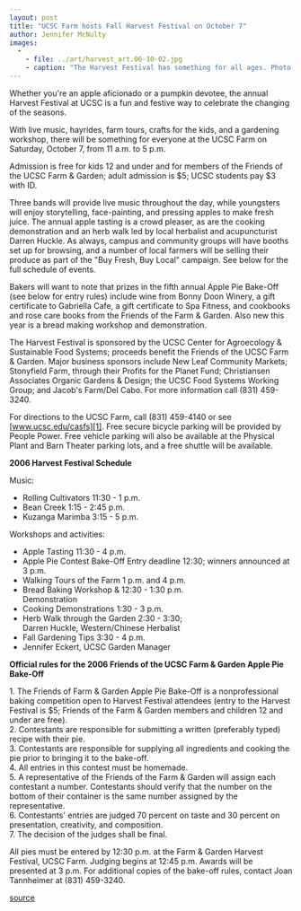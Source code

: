 ```yaml
---
layout: post
title: "UCSC Farm hosts Fall Harvest Festival on October 7"
author: Jennifer McNulty
images:
  -
    - file: ../art/harvest_art.06-10-02.jpg
    - caption: "The Harvest Festival has something for all ages. Photo: Jennifer McNulty"
---
```


Whether you're an apple aficionado or a pumpkin devotee, the annual Harvest Festival at UCSC is a fun and festive way to celebrate the changing of the seasons.

With live music, hayrides, farm tours, crafts for the kids, and a gardening workshop, there will be something for everyone at the UCSC Farm on Saturday, October 7, from 11 a.m. to 5 p.m.

Admission is free for kids 12 and under and for members of the Friends of the UCSC Farm & Garden; adult admission is $5; UCSC students pay $3 with ID.

Three bands will provide live music throughout the day, while youngsters will enjoy storytelling, face-painting, and pressing apples to make fresh juice. The annual apple tasting is a crowd pleaser, as are the cooking demonstration and an herb walk led by local herbalist and acupuncturist Darren Huckle. As always, campus and community groups will have booths set up for browsing, and a number of local farmers will be selling their produce as part of the "Buy Fresh, Buy Local" campaign. See below for the full schedule of events.

Bakers will want to note that prizes in the fifth annual Apple Pie Bake-Off (see below for entry rules) include wine from Bonny Doon Winery, a gift certificate to Gabriella Cafe, a gift certificate to Spa Fitness, and cookbooks and rose care books from the Friends of the Farm & Garden. Also new this year is a bread making workshop and demonstration.

The Harvest Festival is sponsored by the UCSC Center for Agroecology & Sustainable Food Systems; proceeds benefit the Friends of the UCSC Farm & Garden. Major business sponsors include New Leaf Community Markets; Stonyfield Farm, through their Profits for the Planet Fund; Christiansen Associates Organic Gardens & Design; the UCSC Food Systems Working Group; and Jacob's Farm/Del Cabo. For more information call (831) 459-3240.

For directions to the UCSC Farm, call (831) 459-4140 or see [www.ucsc.edu/casfs][1]. Free secure bicycle parking will be provided by People Power. Free vehicle parking will also be available at the Physical Plant and Barn Theater parking lots, and a free shuttle will be available.

**2006 Harvest Festival Schedule**

Music:  
* Rolling Cultivators 11:30 - 1 p.m.  
* Bean Creek 1:15 - 2:45 p.m.  
* Kuzanga Marimba 3:15 - 5 p.m.  
  
Workshops and activities:  
* Apple Tasting 11:30 - 4 p.m.  
* Apple Pie Contest Bake-Off Entry deadline 12:30; winners announced at 3 p.m.  
* Walking Tours of the Farm 1 p.m. and 4 p.m.  
* Bread Baking Workshop & 12:30 - 1:30 p.m.  
Demonstration  
* Cooking Demonstrations 1:30 - 3 p.m.  
* Herb Walk through the Garden 2:30 - 3:30;  
Darren Huckle, Western/Chinese Herbalist  
* Fall Gardening Tips 3:30 - 4 p.m.   
* Jennifer Eckert, UCSC Garden Manager  

**Official rules for the 2006 Friends of the UCSC Farm & Garden Apple Pie Bake-Off**

1\. The Friends of Farm & Garden Apple Pie Bake-Off is a nonprofessional baking competition open to Harvest Festival attendees (entry to the Harvest Festival is $5; Friends of the Farm & Garden members and children 12 and under are free).  
2\. Contestants are responsible for submitting a written (preferably typed) recipe with their pie.  
3\. Contestants are responsible for supplying all ingredients and cooking the pie prior to bringing it to the bake-off.  
4\. All entries in this contest must be homemade.  
5\. A representative of the Friends of the Farm & Garden will assign each contestant a number. Contestants should verify that the number on the bottom of their container is the same number assigned by the representative.  
6\. Contestants' entries are judged 70 percent on taste and 30 percent on presentation, creativity, and composition.  
7\. The decision of the judges shall be final.

All pies must be entered by 12:30 p.m. at the Farm & Garden Harvest Festival, UCSC Farm. Judging begins at 12:45 p.m. Awards will be presented at 3 p.m. For additional copies of the bake-off rules, contact Joan Tannheimer at (831) 459-3240.

[1]: http://www.ucsc.edu/casfs

[source](http://www1.ucsc.edu/currents/06-07/10-02/brief-harvest.asp "Permalink to brief-harvest")
